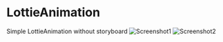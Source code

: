 # LottieAnimation
Simple LottieAnimation without storyboard
![Screenshot1](https://github.com/iOS-Xcode/WithoutStoryboard_Basic/tree/main/WithoutStoryboard_Basic/screenshot1.png?raw=true "screenshot1")
![Screenshot2](https://github.com/iOS-Xcode/WithoutStoryboard_Basic/tree/main/WithoutStoryboard_Basic/screenshot2.png?raw=true "screenshot2")
